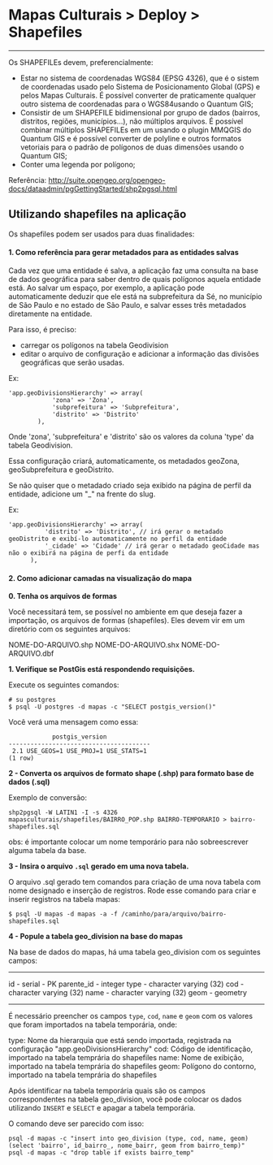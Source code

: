 # Mapas Culturais > Deploy > Shapefiles
----

Os SHAPEFILEs devem, preferencialmente:

- Estar no sistema de coordenadas WGS84 (EPSG 4326), que é o sistem de coordenadas usado pelo Sistema de Posicionamento Global (GPS) e pelos Mapas Culturais. É possível converter de praticamente qualquer outro sistema de coordenadas para o WGS84usando o Quantum GIS;
- Consistir de um SHAPEFILE bidimensional por grupo de dados (bairros, distritos, regiões, municípios...), não múltiplos arquivos. É possível combinar múltiplos SHAPEFILEs em um usando o plugin MMQGIS do Quantum GIS e é possível converter de polyline e outros formatos vetoriais para o padrão de polígonos de duas dimensões usando o Quantum GIS;
- Conter uma legenda por polígono;

Referência: http://suite.opengeo.org/opengeo-docs/dataadmin/pgGettingStarted/shp2pgsql.html

## Utilizando shapefiles na aplicação

Os shapefiles podem ser usados para duas finalidades:

#### 1. Como referência para gerar metadados para as entidades salvas

Cada vez que uma entidade é salva, a aplicação faz uma consulta na base de dados geográfica para saber dentro de quais polígonos aquela entidade está. Ao salvar um espaço, por exemplo, a aplicação pode automaticamente deduzir que ele está na subprefeitura da Sé, no município de São Paulo e no estado de São Paulo, e salvar esses três metadados diretamente na entidade.

Para isso, é preciso:

- carregar os polígonos na tabela Geodivision
- editar o arquivo de configuração e adicionar a informação das divisões geográficas que serão usadas.

Ex:
```
'app.geoDivisionsHierarchy' => array(
            'zona' => 'Zona',
            'subprefeitura' => 'Subprefeitura',
            'distrito' => 'Distrito'
        ),
```

  Onde 'zona', 'subprefeitura' e 'distrito' são os valores da coluna 'type' da tabela Geodivision.

  Essa configuração criará, automaticamente, os metadados geoZona, geoSubprefeitura e geoDistrito.
  
  Se não quiser que o metadado criado seja exibido na página de perfil da entidade, adicione um "_" na frente do slug.
  
  Ex:
  
  ```
'app.geoDivisionsHierarchy' => array(
            'distrito' => 'Distrito', // irá gerar o metadado geoDistrito e exibí-lo automaticamente no perfil da entidade 
            '_cidade' => 'Cidade' // irá gerar o metadado geoCidade mas não o exibirá na página de perfi da entidade
        ),
```

#### 2. Como adicionar camadas na visualização do mapa


**0. Tenha os arquivos de formas**

Você necessitará tem, se possível no ambiente em que deseja fazer a importação, os arquivos de formas (shapefiles). Eles devem vir em um diretório com os seguintes arquivos:

NOME-DO-ARQUIVO.shp
NOME-DO-ARQUIVO.shx
NOME-DO-ARQUIVO.dbf


**1. Verifique se PostGis está respondendo requisições.**

Execute os seguintes comandos:
```
# su postgres
$ psql -U postgres -d mapas -c "SELECT postgis_version()"
```

Você verá uma mensagem como essa:

```
            postgis_version
---------------------------------------
 2.1 USE_GEOS=1 USE_PROJ=1 USE_STATS=1
(1 row)
```

**2 - Converta os arquivos de formato shape (.shp) para formato base de dados (.sql)**

Exemplo de conversão:

```
shp2pgsql -W LATIN1 -I -s 4326 mapasculturais/shapefiles/BAIRRO_POP.shp BAIRRO-TEMPORARIO > bairro-shapefiles.sql
```
obs: é importante colocar um nome temporário para não sobreescrever alguma tabela da base.

**3 - Insira o arquivo `.sql` gerado em uma nova tabela.**

O arquivo .sql gerado tem comandos para criação de uma nova tabela com nome designado e inserção de registros. Rode esse comando para criar e inserir registros na tabela mapas:

```
$ psql -U mapas -d mapas -a -f /caminho/para/arquivo/bairro-shapefiles.sql
```

**4 - Popule a tabela geo_division na base do mapas**

Na base de dados do mapas, há uma tabela geo_division com os seguintes campos:

---------
id                  - serial - PK
parente_id          - integer
type                - character varying (32)
cod                 - character varying (32)
name                - character varying (32)
geom                - geometry

---------

É necessário preencher os campos `type`, `cod`, `name` e `geom` com os valores que foram importados na tabela temporária, onde:

type: Nome da hierarquia que está sendo importada, registrada na configuração "app.geoDivisionsHierarchy"
cod: Código de identificação, importado na tabela temprária do shapefiles
name: Nome de exibição, importado na tabela temprária do shapefiles
geom: Polígono do contorno, importado na tabela temprária do shapefiles

Após identificar na tabela temporária quais são os campos correspondentes na tabela geo_division, você pode colocar os dados utilizando `INSERT` e `SELECT` e apagar a tabela temporária.

O comando deve ser parecido com isso:

```
psql -d mapas -c "insert into geo_division (type, cod, name, geom) (select 'bairro', id_bairro_, nome_bairr, geom from bairro_temp)"
psql -d mapas -c "drop table if exists bairro_temp"
```
